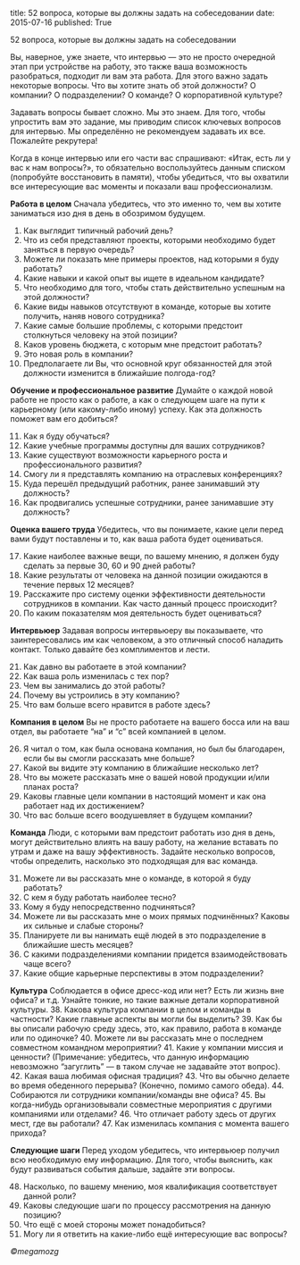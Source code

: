 title: 52 вопроса, которые вы должны задать на собеседовании
date: 2015-07-16
published: True

52 вопроса, которые вы должны задать на собеседовании

Вы, наверное, уже знаете, что интервью — это не просто очередной этап при устройстве на работу, это также ваша возможность разобраться, подходит ли вам эта работа. Для этого важно задать некоторые вопросы. Что вы хотите знать об этой должности? О компании? О подразделении? О команде? О корпоративной культуре?

Задавать вопросы бывает сложно. Мы это знаем. Для того, чтобы упростить вам это задание, мы приводим список ключевых вопросов для интервью. Мы определённо не рекомендуем задавать их все. Пожалейте рекрутера!

Когда в конце интервью или его части вас спрашивают: «Итак, есть ли у вас к нам вопросы?», то обязательно воспользуйтесь данным списком (попробуйте восстановить в памяти), чтобы убедиться, что вы охватили все интересующие вас моменты и показали ваш профессионализм.

**Работа в целом**
Сначала убедитесь, что это именно то, чем вы хотите заниматься изо дня в день в обозримом будущем.

1. Как выглядит типичный рабочий день?
2. Что из себя представляют проекты, которыми необходимо будет заняться в первую очередь?
3. Можете ли показать мне примеры проектов, над которыми я буду работать?
4. Какие навыки и какой опыт вы ищете в идеальном кандидате?
5. Что необходимо для того, чтобы стать действительно успешным на этой должности?
6. Какие виды навыков отсутствуют в команде, которые вы хотите получить, наняв нового сотрудника?
7. Какие самые большие проблемы, с которыми предстоит столкнуться человеку на этой позиции?
8. Каков уровень бюджета, с которым мне предстоит работать?
9. Это новая роль в компании?
10. Предполагаете ли Вы, что основной круг обязанностей для этой должности изменится в ближайшие полгода-год?

**Обучение и профессиональное развитие**
Думайте о каждой новой работе не просто как о работе, а как о следующем шаге на пути к карьерному (или какому-либо иному) успеху. Как эта должность поможет вам его добиться?

11. Как я буду обучаться?
12. Какие учебные программы доступны для ваших сотрудников?
13. Какие существуют возможности карьерного роста и профессионального развития?
14. Смогу ли я представлять компанию на отраслевых конференциях?
15. Куда перешёл предыдущий работник, ранее занимавший эту должность?
16. Как продвигались успешные сотрудники, ранее занимавшие эту должность?

**Оценка вашего труда**
Убедитесь, что вы понимаете, какие цели перед вами будут поставлены и то, как ваша работа будет оцениваться.

17. Какие наиболее важные вещи, по вашему мнению, я должен буду сделать за первые 30, 60 и 90 дней работы?
18. Какие результаты от человека на данной позиции ожидаются в течение первых 12 месяцев?
19. Расскажите про систему оценки эффективности деятельности сотрудников в компании. Как часто данный процесс происходит?
20. По каким показателям моя деятельность будет оцениваться?

**Интервьюер**
Задавая вопросы интервьюеру вы показываете, что заинтересовались им как человеком, а это отличный способ наладить контакт. Только давайте без комплиментов и лести.

21. Как давно вы работаете в этой компании?
22. Как ваша роль изменилась с тех пор?
23. Чем вы занимались до этой работы?
24. Почему вы устроились в эту компанию?
25. Что вам больше всего нравится в работе здесь?

**Компания в целом**
Вы не просто работаете на вашего босса или на ваш отдел, вы работаете “на” и “с” всей компанией в целом.

26. Я читал о том, как была основана компания, но был бы благодарен, если бы вы смогли рассказать мне больше?
27. Какой вы видите эту компанию в ближайшие несколько лет?
28. Что вы можете рассказать мне о вашей новой продукции и/или планах роста?
29. Каковы главные цели компании в настоящий момент и как она работает над их достижением?
30. Что вас больше всего воодушевляет в будущем компании?

**Команда**
Люди, с которыми вам предстоит работать изо дня в день, могут действительно влиять на вашу работу, на желание вставать по утрам и даже на вашу эффективность. Задайте несколько вопросов, чтобы определить, насколько это подходящая для вас команда.

31. Можете ли вы рассказать мне о команде, в которой я буду работать?
32. С кем я буду работать наиболее тесно?
33. Кому я буду непосредственно подчиняться?
34. Можете ли вы рассказать мне о моих прямых подчинённых? Каковы их сильные и слабые стороны?
35. Планируете ли вы нанимать ещё людей в это подразделение в ближайшие шесть месяцев?
36. С какими подразделениями компании придется взаимодействовать чаще всего?
37. Какие общие карьерные перспективы в этом подразделении?

**Культура**
Соблюдается в офисе дресс-код или нет? Есть ли жизнь вне офиса? и т.д. Узнайте тонкие, но такие важные детали корпоративной культуры.
38. Какова культура компании в целом и команды в частности? Какие главные аспекты вы могли бы выделить?
39. Как бы вы описали рабочую среду здесь, это, как правило, работа в команде или по одиночке?
40. Можете ли вы рассказать мне о последнем совместном командном мероприятии?
41. Какие у компании миссия и ценности? (Примечание: убедитесь, что данную информацию невозможно “загуглить” — в таком случае не задавайте этот вопрос).
42. Какая ваша любимая офисная традиция?
43. Что вы обычно делаете во время обеденного перерыва? (Конечно, помимо самого обеда).
44. Собираются ли сотрудники компании/команды вне офиса?
45. Вы когда-нибудь организовывали совместные мероприятия с другими компаниями или отделами?
46. Что отличает работу здесь от других мест, где вы работали?
47. Как изменилась компания с момента вашего прихода?

**Следующие шаги**
Перед уходом убедитесь, что интервьюер получил всю необходимую ему информацию. Для того, чтобы выяснить, как будут развиваться события дальше, задайте эти вопросы.

48. Насколько, по вашему мнению, моя квалификация соответствует данной роли?
49. Каковы следующие шаги по процессу рассмотрения на данную позицию?
50. Что ещё с моей стороны может понадобиться?
51. Могу ли я ответить на какие-либо ещё интересующие вас вопросы?

*©megamozg*

